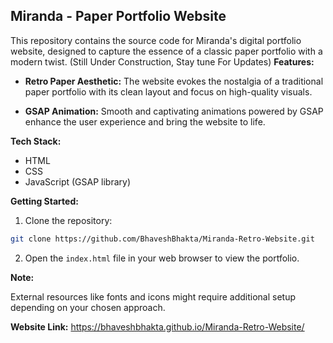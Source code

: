 ## Miranda - Paper Portfolio Website

This repository contains the source code for Miranda's digital portfolio website, designed to capture the essence of a classic paper portfolio with a modern twist. 
(Still Under Construction, Stay tune For Updates)
**Features:**

* **Retro Paper Aesthetic:** The website evokes the nostalgia of a traditional paper portfolio with its clean layout and focus on high-quality visuals.

* **GSAP Animation:** Smooth and captivating animations powered by GSAP enhance the user experience and bring the website to life.

**Tech Stack:**

* HTML
* CSS
* JavaScript (GSAP library)

**Getting Started:**

1. Clone the repository:

```bash
git clone https://github.com/BhaveshBhakta/Miranda-Retro-Website.git
```

2. Open the `index.html` file in your web browser to view the portfolio.

**Note:**

External resources like fonts and icons might require additional setup depending on your chosen approach.

**Website Link:**  https://bhaveshbhakta.github.io/Miranda-Retro-Website/
